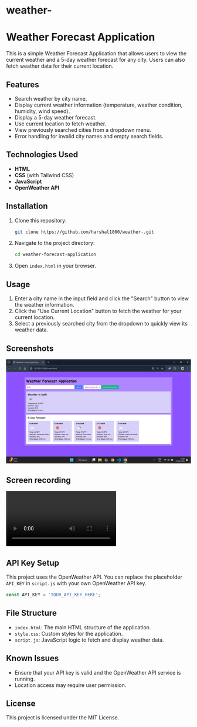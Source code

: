 # weather-
# Weather Forecast Application

This is a simple Weather Forecast Application that allows users to view the current weather and a 5-day weather forecast for any city. Users can also fetch weather data for their current location.

## Features
- Search weather by city name.
- Display current weather information (temperature, weather condition, humidity, wind speed).
- Display a 5-day weather forecast.
- Use current location to fetch weather.
- View previously searched cities from a dropdown menu.
- Error handling for invalid city names and empty search fields.

## Technologies Used
- **HTML**
- **CSS** (with Tailwind CSS)
- **JavaScript**
- **OpenWeather API**

## Installation
1. Clone this repository:
   ```bash
   git clone https://github.com/harshal1800/weather-.git
   ```
2. Navigate to the project directory:
   ```bash
   cd weather-forecast-application
   ```
3. Open `index.html` in your browser.

## Usage
1. Enter a city name in the input field and click the "Search" button to view the weather information.
2. Click the "Use Current Location" button to fetch the weather for your current location.
3. Select a previously searched city from the dropdown to quickly view its weather data.

## Screenshots
  ![ss](<ss and screen recording/sss1.png>)
## Screen recording 
<video controls src="ss and screen recording/weather.mp4" title="screen recording"></video>
## API Key Setup
This project uses the OpenWeather API. You can replace the placeholder `API_KEY` in `script.js` with your own OpenWeather API key.

```javascript
const API_KEY = 'YOUR_API_KEY_HERE';
```

## File Structure
- `index.html`: The main HTML structure of the application.
- `style.css`: Custom styles for the application.
- `script.js`: JavaScript logic to fetch and display weather data.

## Known Issues
- Ensure that your API key is valid and the OpenWeather API service is running.
- Location access may require user permission.

## License
This project is licensed under the MIT License.

